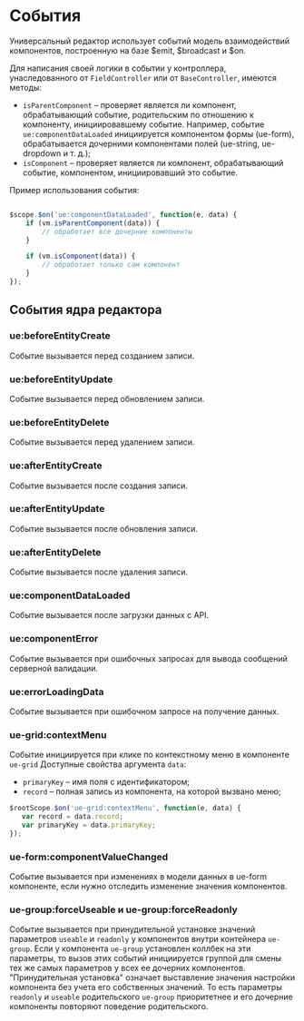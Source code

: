 # События

Универсальный редактор использует событий модель взаимодействий компонентов, 
построенную на базе $emit, $broadcast и $on.

Для написания своей логики в событии у контроллера, унаследованного от `FieldController` или от `BaseController`, имеются методы: 

* `isParentComponent` – проверяет является ли компонент, обрабатывающий событие, родительским по отношению к компоненту, инициировавшему событие. Например, событие `ue:componentDataLoaded` инициируется компонентом формы (ue-form), обрабатывается дочерними компонентами полей (ue-string, ue-dropdown и т. д.);
* `isComponent` – проверяет является ли компонент, обрабатывающий событие, компонентом, инициировавший это событие.

Пример использования события:

``` javascript

$scope.$on('ue:componentDataLoaded', function(e, data) {
    if (vm.isParentComponent(data)) {
        // обработает все дочерние компоненты
    }

    if (vm.isComponent(data)) {
        // обработает только сам компонент
    }
});

```

## События ядра редактора

### ue:beforeEntityCreate

Событие вызывается перед созданием записи.

### ue:beforeEntityUpdate

Событие вызывается перед обновлением записи.

### ue:beforeEntityDelete

Cобытие вызывается перед удалением записи.

### ue:afterEntityCreate

Событие вызывается после создания записи.

### ue:afterEntityUpdate

Событие вызывается после обновления записи.

### ue:afterEntityDelete

Событие вызывается после удаления записи.

### ue:componentDataLoaded

Событие вызывается после загрузки данных с API.

### ue:componentError

Событие вызывается при ошибочных запросах для вывода сообщений серверной валидации.

### ue:errorLoadingData

Событие вызывается при ошибочном запросе на получение данных.

### ue-grid:contextMenu

Событие инициируется при клике по контекстному меню в компоненте `ue-grid`
Доступные свойства аргумента `data`:

+ `primaryKey` – имя поля с идентификатором;
+ `record` – полная запись из компонента, на которой вызвано меню;

```javascript
$rootScope.$on('ue-grid:contextMenu', function(e, data) {
   var record = data.record;
   var primaryKey = data.primaryKey;
});
```

### ue-form:componentValueChanged

Событие вызывается при изменениях в модели данных в ue-form компоненте, если нужно отследить изменение значения компонентов.

### ue-group:forceUseable и ue-group:forceReadonly

Событие вызывается при принудительной установке значений параметров `useable` и `readonly` у компонентов внутри контейнера `ue-group`.
Если у компонента `ue-group` установлен коллбек на эти параметры, то вызов этих событий инициируется группой для смены тех же самых параметров у всех ее дочерних компонентов. "Принудительная установка" означает выставление значения настройки компонента без учета его собственных значений. То есть параметры `readonly` и `useable` родительского `ue-group` приоритетнее и его дочерние компоненты повторяют поведение родительского.
